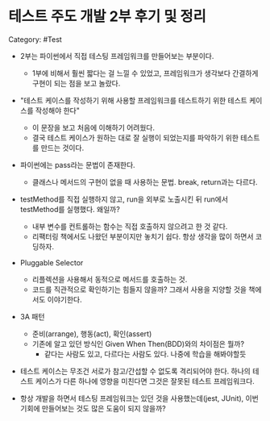 # 테스트 주도 개발 2부 후기 및 정리

Category: #Test

- 2부는 파이썬에서 직접 테스팅 프레임워크를 만들어보는 부분이다.

  - 1부에 비해서 훨씬 짧다는 걸 느낄 수 있었고, 프레임워크가 생각보다 간결하게 구현이 되는 점을 보고 놀랐다.

- "테스트 케이스를 작성하기 위해 사용할 프레임워크를 테스트하기 위한 테스트 케이스를 작성해야 한다"

  - 이 문장을 보고 처음에 이해하기 어려웠다.
  - 결국 테스트 케이스가 원하는 대로 잘 실행이 되었는지를 파악하기 위한 테스트를 만드는 것이다.

- 파이썬에는 pass라는 문법이 존재한다.

  - 클래스나 메서드의 구현이 없을 때 사용하는 문법. break, return과는 다르다.

- testMethod를 직접 실행하지 않고, run을 외부로 노출시킨 뒤 run에서 testMethod를 실행했다. 왜일까?

  - 내부 변수를 컨트롤하는 함수는 직접 호출하지 않으려고 한 것 같다.
  - 리팩터링 책에서도 나왔던 부분이지만 놓치기 쉽다. 항상 생각을 많이 하면서 코딩하자.

- Pluggable Selector

  - 리플렉션을 사용해서 동적으로 메서드를 호출하는 것.
  - 코드를 직관적으로 확인하기는 힘들지 않을까? 그래서 사용을 지양할 것을 책에서도 이야기한다.

- 3A 패턴

  - 준비(arrange), 행동(act), 확인(assert)
  - 기존에 알고 있던 방식인 Given When Then(BDD)와의 차이점은 뭘까?
    - 같다는 사람도 있고, 다르다는 사람도 있다. 나중에 학습을 해봐야할듯

- 테스트 케이스는 무조건 서로가 참고/간섭할 수 없도록 격리되어야 한다. 하나의 테스트 케이스가 다른 하나에 영향을 미친다면 그것은 잘못된 테스트 프레임워크다.

- 항상 개발을 하면서 테스팅 프레임워크는 있던 것을 사용했는데(jest, JUnit), 이번 기회에 만들어보는 것도 많은 도움이 되지 않을까?
